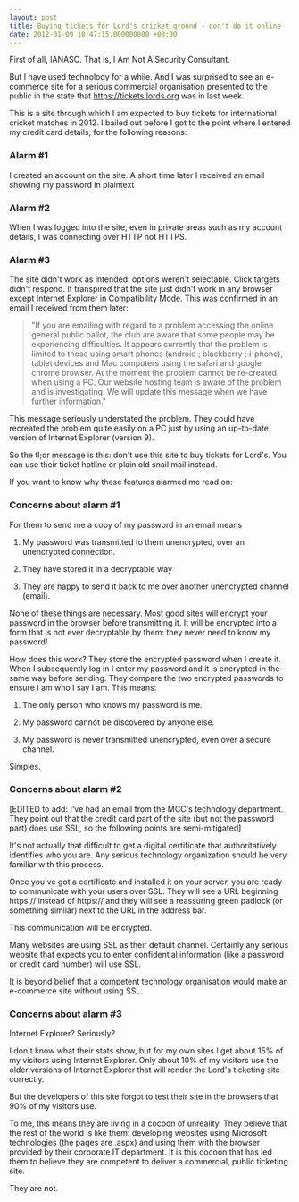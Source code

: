 ```yaml
---
layout: post
title: Buying tickets for Lord's cricket ground - don't do it online
date: 2012-01-09 10:47:15.000000000 +00:00
---
```

First of all, IANASC. That is, I Am Not A Security Consultant.

But I have used technology for a while. And I was surprised to see an e-commerce site for a serious commercial organisation presented to the public in the state that https://tickets.lords.org was in last week.

This is a site through which I am expected to buy tickets for international cricket matches in 2012. I bailed out before I got to the point where I entered my credit card details, for the following reasons:
<h3>Alarm #1</h3>
I created an account on the site. A short time later I received an email showing my password in plaintext
<h3>Alarm #2</h3>
When I was logged into the site, even in private areas such as my account details, I was connecting over HTTP not HTTPS.
<h3>Alarm #3</h3>
The site didn't work as intended: options weren't selectable. Click targets didn't respond. It transpired that the site just didn't work in any browser except Internet Explorer in Compatibility Mode. This was confirmed in an email I received from them later:
<blockquote>"If you are emailing with regard to a problem accessing the online general public ballot, the club are aware that some people may be experiencing difficulties. It appears currently that the problem is limited to those using smart phones (android ; blackberry ; i-phone), tablet devices and Mac computers using the safari and google chrome browser. At the moment the problem cannot be re-created when using a PC. Our website hosting team is aware of the problem and is investigating. We will update this message when we have further information."</blockquote>
This message seriously understated the problem. They could have recreated the problem quite easily on a PC just by using an up-to-date version of Internet Explorer (version 9).

So the tl;dr message is this: don't use this site to buy tickets for Lord's. You can use their ticket hotline or plain old snail mail instead.

If you want to know why these features alarmed me read on:
<h3>Concerns about alarm #1</h3>
For them to send me a copy of my password in an email means

1. My password was transmitted to them unencrypted, over an unencrypted connection.

2. They have stored it in a decryptable way

3. They are happy to send it back to me over another unencrypted channel (email).

None of these things are necessary. Most good sites will encrypt your password in the browser before transmitting it. It will be encrypted into a form that is not ever decryptable by them: they never need to know my password!

How does this work? They store the encrypted password when I create it. When I subsequently log in I enter my password and it is encrypted in the same way before sending. They compare the two encrypted passwords to ensure I am who I say I am. This means:

1. The only person who knows my password is me.

2. My password cannot be discovered by anyone else.

3. My password is never transmitted unencrypted, even over a secure channel.

Simples.
<h3>Concerns about alarm #2</h3>
[EDITED to add: I've had an email from the MCC's technology department. They point out that the credit card part of the site (but not the password part) does use SSL, so the following points are semi-mitigated]

It's not actually that difficult to get a digital certificate that authoritatively identifies who you are. Any serious technology organization should be very familiar with this process.

Once you've got a certificate and installed it on your server, you are ready to communicate with your users over SSL. They will see a URL beginning https:// instead of https:// and they will see a reassuring green padlock (or something similar) next to the URL in the address bar.

This communication will be encrypted.

Many websites are using SSL as their default channel. Certainly any serious website that expects you to enter confidential information (like a password or credit card number) will use SSL.

It is beyond belief that a competent technology organisation would make an e-commerce site without using SSL.
<h3>Concerns about alarm #3</h3>
Internet Explorer? Seriously?

I don't know what their stats show, but for my own sites I get about 15% of my visitors using Internet Explorer. Only about 10% of my visitors use the older versions of Internet Explorer that will render the Lord's ticketing site correctly.

But the developers of this site forgot to test their site in the browsers that 90% of my visitors use.

To me, this means they are living in a cocoon of unreality. They believe that the rest of the world is like them: developing websites using Microsoft technologies (the pages are .aspx) and using them with the browser provided by their corporate IT department. It is this cocoon that has led them to believe they are competent to deliver a commercial, public ticketing site.

They are not.

&nbsp;

&nbsp;

&nbsp;
